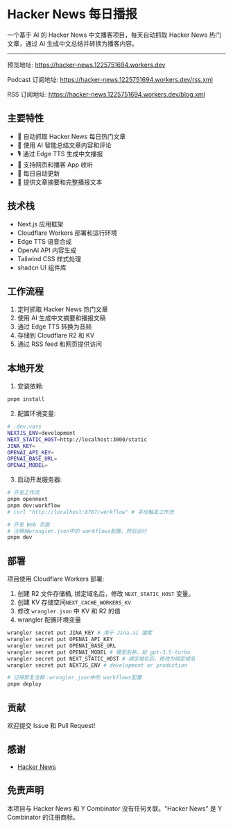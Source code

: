# Hacker News 每日播报

一个基于 AI 的 Hacker News 中文播客项目，每天自动抓取 Hacker News 热门文章，通过 AI 生成中文总结并转换为播客内容。

---

预览地址: <https://hacker-news.1225751694.workers.dev>

Podcast 订阅地址: <https://hacker-news.1225751694.workers.dev/rss.xml>

RSS 订阅地址: <https://hacker-news.1225751694.workers.dev/blog.xml>

## 主要特性

- 🤖 自动抓取 Hacker News 每日热门文章
- 🎯 使用 AI 智能总结文章内容和评论
- 🎙️ 通过 Edge TTS 生成中文播报
- 📱 支持网页和播客 App 收听
- 🔄 每日自动更新
- 📝 提供文章摘要和完整播报文本

## 技术栈

- Next.js 应用框架
- Cloudflare Workers 部署和运行环境
- Edge TTS 语音合成
- OpenAI API 内容生成
- Tailwind CSS 样式处理
- shadcn UI 组件库

## 工作流程

1. 定时抓取 Hacker News 热门文章
2. 使用 AI 生成中文摘要和播报文稿
3. 通过 Edge TTS 转换为音频
4. 存储到 Cloudflare R2 和 KV
5. 通过 RSS feed 和网页提供访问

## 本地开发

1. 安装依赖:

```bash
pnpm install
```

2. 配置环境变量:

```bash
# .dev.vars
NEXTJS_ENV=development
NEXT_STATIC_HOST=http://localhost:3000/static
JINA_KEY=
OPENAI_API_KEY=
OPENAI_BASE_URL=
OPENAI_MODEL=
```

3. 启动开发服务器:

```bash
# 开发工作流
pnpm opennext
pnpm dev:workflow
# curl "http://localhost:8787/workflow" # 手动触发工作流

# 开发 Web 页面
# 注释掉wrangler.json中的 workflows配置，然后运行
pnpm dev
```

## 部署

项目使用 Cloudflare Workers 部署:

1. 创建 R2 文件存储桶, 绑定域名后，修改 `NEXT_STATIC_HOST` 变量。
2. 创建 KV 存储空间`NEXT_CACHE_WORKERS_KV`
3. 修改 `wrangler.json` 中 KV 和 R2 的值
4. wrangler 配置环境变量

```bash
wrangler secret put JINA_KEY # 用于 Jina.ai 搜索
wrangler secret put OPENAI_API_KEY
wrangler secret put OPENAI_BASE_URL
wrangler secret put OPENAI_MODEL # 模型名称，如 gpt-3.5-turbo
wrangler secret put NEXT_STATIC_HOST # 绑定域名后，修改为绑定域名
wrangler secret put NEXTJS_ENV # development or production

```

```bash
# 记得恢复注释：wrangler.json中的 workflows配置
pnpm deploy
```

## 贡献

欢迎提交 Issue 和 Pull Request!

## 感谢

- [Hacker News](https://github.com/ccbikai/hacker-news)

## 免责声明

本项目与 Hacker News 和 Y Combinator 没有任何关联。"Hacker News" 是 Y Combinator 的注册商标。
